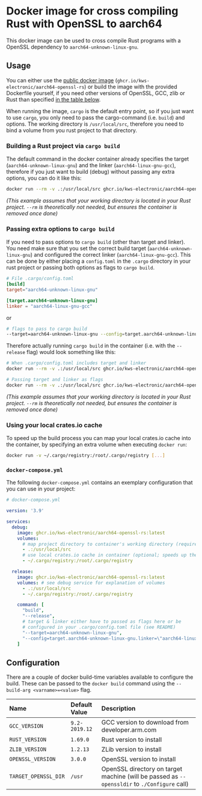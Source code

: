 # Docker image for cross compiling Rust with OpenSSL to aarch64

This docker image can be used to cross compile Rust programs with a OpenSSL dependency to `aarch64-unknown-linux-gnu`.

## Usage

You can either use the [public docker image](https://github.com/kws-electronic/docker-aarch64-openssl-rs/pkgs/container/aarch64-openssl-rs) (`ghcr.io/kws-electronic/aarch64-openssl-rs`) or build the image with the provided Dockerfile yourself, if you need other versions of OpenSSL, GCC, zlib or Rust than specified [in the table below](#configuration).

When running the image, `cargo` is the default entry point, so if you just want to use `cargo`, you only need to pass the cargo-command (i.e. `build`) and options. The working directory is `/usr/local/src`, therefore you need to bind a volume from you rust project to that directory.

### Building a Rust project via `cargo build`
The default command in the docker container already specifies the target (`aarch64-unknown-linux-gnu`) and the linker (`aarch64-linux-gnu-gcc`), therefore if you just want to build (debug) without passing any extra options, you can do it like this:
```sh
docker run --rm -v .:/usr/local/src ghcr.io/kws-electronic/aarch64-openssl-rs
```
_(This example assumes that your working directory is located in your Rust project. `--rm` is theoretically not needed, but ensures the container is removed once done)_

### Passing extra options to `cargo build`
If you need to pass options to `cargo build` (other than target and linker). You need make sure that you set the correct build target (`aarch64-unknown-linux-gnu`) and configured the correct linker  (`aarch64-linux-gnu-gcc`). This can be done by either placing a `config.toml` in the `.cargo` directory in your rust project or passing both options as flags to `cargo build`.
```toml
# File .cargo/config.toml
[build]
target="aarch64-unknown-linux-gnu"

[target.aarch64-unknown-linux-gnu]
linker = "aarch64-linux-gnu-gcc"
```
or
```sh
# flags to pass to cargo build
--target=aarch64-unknown-linux-gnu --config=target.aarch64-unknown-linux-gnu.linker=\"aarch64-linux-gnu-gcc\"
```

Therefore actually running `cargo build` in the container (i.e. with the `--release` flag) would look something like this:
```sh
# When .cargo/config.toml includes target and linker
docker run --rm -v .:/usr/local/src ghcr.io/kws-electronic/aarch64-openssl-rs build --release

# Passing target and linker as flags
docker run --rm -v .:/usr/local/src ghcr.io/kws-electronic/aarch64-openssl-rs build --release --target=aarch64-unknown-linux-gnu --config=target.aarch64-unknown-linux-gnu.linker=\"aarch64-linux-gnu-gcc\"
```
_(This example assumes that your working directory is located in your Rust project. `--rm` is theoretically not needed, but ensures the container is removed once done)_

### Using your local crates.io cache
To speed up the build process you can map your local crates.io cache into the container, by specifying an extra volume when executing `docker run`:

```sh
docker run -v ~/.cargo/registry:/root/.cargo/registry [...]
```

### `docker-compose.yml`

The following `docker-compose.yml` contains an exemplary configuration that you can use in your project: 

```yml
# docker-compose.yml

version: '3.9'

services:
  debug:
    image: ghcr.io/kws-electronic/aarch64-openssl-rs:latest
    volumes:
      # map project directory to container's working directory (required)
      - .:/usr/local/src
      # use local crates.io cache in container (optional; speeds up the build for local development)
      - ~/.cargo/registry:/root/.cargo/registry

  release:
    image: ghcr.io/kws-electronic/aarch64-openssl-rs:latest
    volumes: # see debug service for explanation of volumes
      - .:/usr/local/src
      - ~/.cargo/registry:/root/.cargo/registry

    command: [
      "build",
      "--release",
      # target & linker either have to passed as flags here or be
      # configured in your .cargo/config.toml file (see README)
      "--target=aarch64-unknown-linux-gnu",
      "--config=target.aarch64-unknown-linux-gnu.linker=\"aarch64-linux-gnu-gcc\""
    ]
```

## Configuration

There are a couple of docker build-time variables available to configure the build. These can be passed to the `docker build` command using the `--build-arg <varname>=<value>` flag.

| Name                 | Default Value | Description                                                                                  |
| :------------------- | :------------ | :------------------------------------------------------------------------------------------- |
| `GCC_VERSION`        | `9.2-2019.12` | GCC version to download from developer.arm.com                                               |
| `RUST_VERSION`       | `1.69.0`      | Rust version to install                                                                      |
| `ZLIB_VERSION`       | `1.2.13`      | ZLib version to install                                                                      |
| `OPENSSL_VERSION`    | `3.0.0`       | OpenSSL version to install                                                                   |
| `TARGET_OPENSSL_DIR` | `/usr`        | OpenSSL directory on target machine (will be passed as `--openssldir` to `./Configure` call) |
